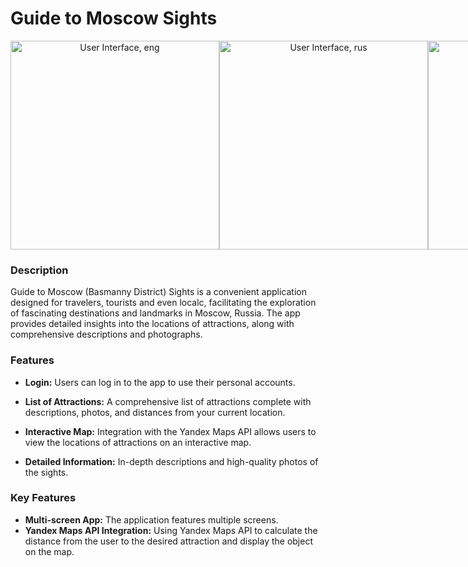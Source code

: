 # Guide to Moscow Sights



<div align="center" style="display: flex; justify-content: space-between;">
    <img src="https://github.com/frelikhmax/Guide-to-Moscow-Sights/assets/112934628/7589a2b7-8802-4063-b98c-9317109d8ee4" alt="User Interface, eng" width="334">
    <img src="https://github.com/frelikhmax/Guide-to-Moscow-Sights/assets/112934628/ae99a690-7cf9-4fa3-9ba3-75e84c9ef5d4" alt="User Interface, rus" width="334">
    <img src="https://github.com/frelikhmax/Guide-to-Moscow-Sights/assets/112934628/c2c55a01-6fd3-4fc6-9f8f-41d62deabaf8" alt="User Interface, eng" width="334">
</div>


### Description
Guide to Moscow (Basmanny District) Sights is a convenient application designed for travelers, tourists and even localc, facilitating the exploration of fascinating destinations and landmarks in Moscow, Russia. The app provides detailed insights into the locations of attractions, along with comprehensive descriptions and photographs.

### Features
- **Login:** Users can log in to the app to use their personal accounts.

- **List of Attractions:** A comprehensive list of attractions complete with descriptions, photos, and distances from your current location.

- **Interactive Map:** Integration with the Yandex Maps API allows users to view the locations of attractions on an interactive map.

- **Detailed Information:** In-depth descriptions and high-quality photos of the sights.

### Key Features
- **Multi-screen App:** The application features multiple screens.
- **Yandex Maps API Integration:** Using Yandex Maps API to calculate the distance from the user to the desired attraction and display the object on the map.
